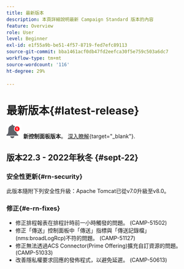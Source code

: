 ```yaml
---
title: 最新版本
description: 本頁詳細說明最新 Campaign Standard 版本的內容
feature: Overview
role: User
level: Beginner
exl-id: e1f55a9b-be51-4f57-8719-fed7efc89113
source-git-commit: bba1461acf0db47fd2eefca30f5e759c503a6dc7
workflow-type: tm+mt
source-wordcount: '116'
ht-degree: 29%

---
```



# 最新版本{#latest-release}

![控制面板](assets/do-not-localize/cp-icon.png) **新控制面板版本**。 [深入瞭解](https://experienceleague.adobe.com/docs/control-panel/using/release-notes.html?lang=zh-Hant){target=&quot;_blank&quot;}.


## 版本22.3 - 2022年秋冬 {#sept-22}

### 安全性更新{#rn-security}

此版本隨附下列安全性升級：Apache Tomcat已從v7.0升級至v8.0。

### 修正{#e-rn-fixes}

* 修正排程報表在排程計時前一小時觸發的問題。 (CAMP-51502)
* 修正「傳送」控制面板中「傳送」指標與「傳送記錄檔」(nms:broadLogRcp)不符的問題。 (CAMP-51127)
* 修正無法透過ACS Connector(Prime Offering)擴充自訂資源的問題。 (CAMP-51033)
* 改善隱私權要求回應的發佈程式，以避免延遲。 (CAMP-50613)

